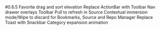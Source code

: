 #0.6.5
Favorite drag and sort elevation
Replace ActionBar with Toolbar
Nav drawer overlays Toolbar
Pull to refresh in Source
Contextual immersion mode/Wipe to discard for Bookmarks, Source and Repo Manager
Replace Toast with Snackbar
Category expansion animation